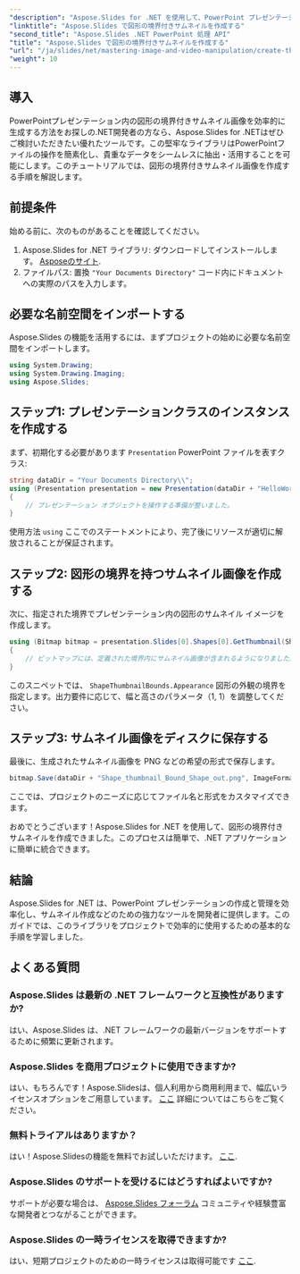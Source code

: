 ```yaml
---
"description": "Aspose.Slides for .NET を使用して、PowerPoint プレゼンテーション内の図形に定義された境界を持つサムネイル画像を作成する方法を学びます。この包括的なガイドでは、ステップバイステップで手順を説明します。"
"linktitle": "Aspose.Slides で図形の境界付きサムネイルを作成する"
"second_title": "Aspose.Slides .NET PowerPoint 処理 API"
"title": "Aspose.Slides で図形の境界付きサムネイルを作成する"
"url": "/ja/slides/net/mastering-image-and-video-manipulation/create-thumbnail-bounds-shape/"
"weight": 10
---
```


## 導入

PowerPointプレゼンテーション内の図形の境界付きサムネイル画像を効率的に生成する方法をお探しの.NET開発者の方なら、Aspose.Slides for .NETはぜひご検討いただきたい優れたツールです。この堅牢なライブラリはPowerPointファイルの操作を簡素化し、貴重なデータをシームレスに抽出・活用することを可能にします。このチュートリアルでは、図形の境界付きサムネイル画像を作成する手順を解説します。

## 前提条件

始める前に、次のものがあることを確認してください。

1. Aspose.Slides for .NET ライブラリ: ダウンロードしてインストールします。 [Asposeのサイト](https://releases。aspose.com/slides/net/).
2. ファイルパス: 置換 `"Your Documents Directory"` コード内にドキュメントへの実際のパスを入力します。

## 必要な名前空間をインポートする

Aspose.Slides の機能を活用するには、まずプロジェクトの始めに必要な名前空間をインポートします。

```csharp
using System.Drawing;
using System.Drawing.Imaging;
using Aspose.Slides;
```

## ステップ1: プレゼンテーションクラスのインスタンスを作成する

まず、初期化する必要があります `Presentation` PowerPoint ファイルを表すクラス:

```csharp
string dataDir = "Your Documents Directory\\";
using (Presentation presentation = new Presentation(dataDir + "HelloWorld.pptx"))
{
    // プレゼンテーション オブジェクトを操作する準備が整いました。
}
```

使用方法 `using` ここでのステートメントにより、完了後にリソースが適切に解放されることが保証されます。

## ステップ2: 図形の境界を持つサムネイル画像を作成する

次に、指定された境界でプレゼンテーション内の図形のサムネイル イメージを作成します。

```csharp
using (Bitmap bitmap = presentation.Slides[0].Shapes[0].GetThumbnail(ShapeThumbnailBounds.Appearance, 1, 1))
{
    // ビットマップには、定義された境界内にサムネイル画像が含まれるようになりました。
}
```

このスニペットでは、 `ShapeThumbnailBounds.Appearance` 図形の外観の境界を指定します。出力要件に応じて、幅と高さのパラメータ（1, 1）を調整してください。

## ステップ3: サムネイル画像をディスクに保存する

最後に、生成されたサムネイル画像を PNG などの希望の形式で保存します。

```csharp
bitmap.Save(dataDir + "Shape_thumbnail_Bound_Shape_out.png", ImageFormat.Png);
```

ここでは、プロジェクトのニーズに応じてファイル名と形式をカスタマイズできます。

おめでとうございます！Aspose.Slides for .NET を使用して、図形の境界付きサムネイルを作成できました。このプロセスは簡単で、.NET アプリケーションに簡単に統合できます。

## 結論

Aspose.Slides for .NET は、PowerPoint プレゼンテーションの作成と管理を効率化し、サムネイル作成などのための強力なツールを開発者に提供します。このガイドでは、このライブラリをプロジェクトで効率的に使用するための基本的な手順を学習しました。

## よくある質問

### Aspose.Slides は最新の .NET フレームワークと互換性がありますか?

はい、Aspose.Slides は、.NET フレームワークの最新バージョンをサポートするために頻繁に更新されます。

### Aspose.Slides を商用プロジェクトに使用できますか?

はい、もちろんです！Aspose.Slidesは、個人利用から商用利用まで、幅広いライセンスオプションをご用意しています。 [ここ](https://purchase.aspose.com/buy) 詳細についてはこちらをご覧ください。

### 無料トライアルはありますか？

はい！Aspose.Slidesの機能を無料でお試しいただけます。 [ここ](https://releases。aspose.com/).

### Aspose.Slides のサポートを受けるにはどうすればよいですか?

サポートが必要な場合は、 [Aspose.Slides フォーラム](https://forum.aspose.com/c/slides/11) コミュニティや経験豊富な開発者とつながることができます。

### Aspose.Slides の一時ライセンスを取得できますか?

はい、短期プロジェクトのための一時ライセンスは取得可能です [ここ](https://purchase。aspose.com/temporary-license/).